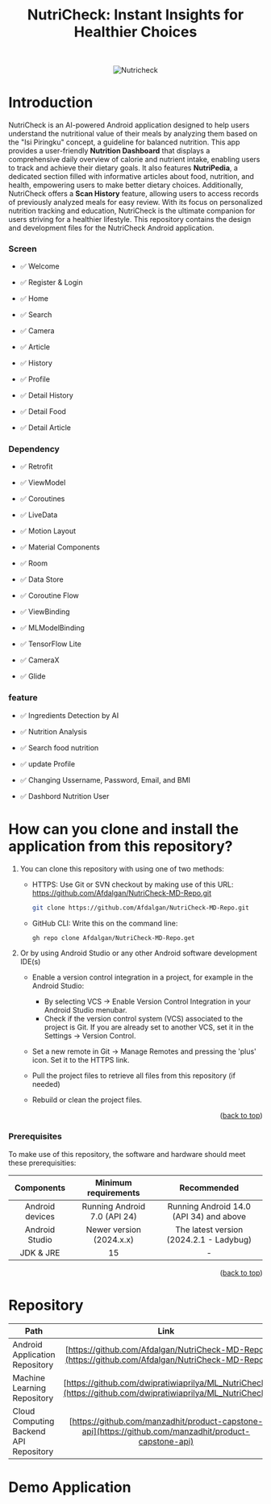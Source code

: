 <h1 align="center"> NutriCheck: Instant Insights for Healthier Choices </h1> <br>
<p align="center">
  <a>
    <img alt="Nutricheck" title="Nutricheck" src="https://github.com/NutriCheck-apk/documentasi/blob/main/NutriCheck.png">
  </a>
</p>

# Introduction

NutriCheck is an AI-powered Android application designed to help users understand the nutritional value of their meals by analyzing them based on the "Isi Piringku" concept, a guideline for balanced nutrition. This app provides a user-friendly **Nutrition Dashboard** that displays a comprehensive daily overview of calorie and nutrient intake, enabling users to track and achieve their dietary goals. It also features **NutriPedia**, a dedicated section filled with informative articles about food, nutrition, and health, empowering users to make better dietary choices. Additionally, NutriCheck offers a **Scan History** feature, allowing users to access records of previously analyzed meals for easy review. With its focus on personalized nutrition tracking and education, NutriCheck is the ultimate companion for users striving for a healthier lifestyle. This repository contains the design and development files for the NutriCheck Android application.


### Screen

- ✅ Welcome

- ✅ Register & Login

- ✅ Home

- ✅ Search

- ✅ Camera
  
- ✅ Article

- ✅ History

- ✅ Profile

- ✅ Detail History

- ✅ Detail Food

- ✅ Detail Article

### Dependency

- ✅ Retrofit

- ✅ ViewModel

- ✅ Coroutines

- ✅ LiveData

- ✅ Motion Layout

- ✅ Material Components

- ✅ Room
      
- ✅ Data Store

- ✅ Coroutine Flow

- ✅ ViewBinding
    
- ✅ MLModelBinding

- ✅ TensorFlow Lite

- ✅ CameraX

- ✅ Glide

### feature

- ✅ Ingredients Detection by AI

- ✅ Nutrition Analysis

- ✅ Search food nutrition

- ✅ update Profile

- ✅ Changing Ussername, Password, Email, and BMI

- ✅ Dashbord Nutrition User

 # How can you clone and install the application from this repository?
1. You can clone this repository with using one of two methods:
	- HTTPS: Use Git or SVN checkout by making use of this URL: https://github.com/Afdalgan/NutriCheck-MD-Repo.git
	   ```sh
	   git clone https://github.com/Afdalgan/NutriCheck-MD-Repo.git
	   ```
	- GitHub CLI: Write this on the command line: 
	   ```sh
	   gh repo clone Afdalgan/NutriCheck-MD-Repo.get
	   ```

2. Or by using Android Studio or any other Android software development IDE(s)
	- Enable a version control integration in a project, for example in the Android Studio:
		- By selecting VCS -> Enable Version Control Integration in your Android Studio menubar.
		- Check if the version control system (VCS) associated to the project is Git. 
		If you are already set to another VCS, set it in the Settings -> Version Control.
		
	- Set a new remote in Git -> Manage Remotes and pressing the 'plus' icon. Set it to the HTTPS link.
	- Pull the project files to retrieve all files from this repository (if needed)
	- Rebuild or clean the project files.

<p align="right">(<a href="#top">back to top</a>)</p>

### Prerequisites

To make use of this repository, the software and hardware should meet these prerequisities:

| Components | Minimum requirements | Recommended
| :---: | :---: | :---: |
| Android devices | Running Android 7.0 (API 24) | Running Android 14.0 (API 34) and above |
| Android Studio | Newer version (2024.x.x) | The latest version (2024.2.1 - Ladybug) |
| JDK & JRE | 15 | - |

<p align="right">(<a href="#top">back to top</a>)</p>


# Repository

| Path | Link |
| ----------- | :---------: |
| Android Application Repository | [https://github.com/Afdalgan/NutriCheck-MD-Repo](https://github.com/Afdalgan/NutriCheck-MD-Repo) |
| Machine Learning Repository | [https://github.com/dwipratiwiaprilya/ML_NutriCheck](https://github.com/dwipratiwiaprilya/ML_NutriCheck) |
| Cloud Computing Backend API Repository | [https://github.com/manzadhit/product-capstone-api](https://github.com/manzadhit/product-capstone-api) |


# Demo Application
